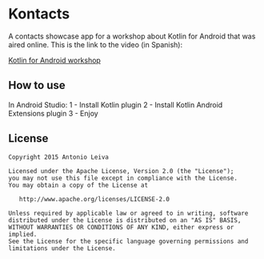 # Kontacts

A contacts showcase app for a workshop about Kotlin for Android that was aired online. This is the link to the video (in Spanish):

 [Kotlin for Android workshop](https://www.youtube.com/watch?v=04CXn85jg8M)

## How to use

In Android Studio:
 1 - Install Kotlin plugin
 2 - Install Kotlin Android Extensions plugin
 3 - Enjoy

## License

    Copyright 2015 Antonio Leiva

    Licensed under the Apache License, Version 2.0 (the "License");
    you may not use this file except in compliance with the License.
    You may obtain a copy of the License at

       http://www.apache.org/licenses/LICENSE-2.0

    Unless required by applicable law or agreed to in writing, software
    distributed under the License is distributed on an "AS IS" BASIS,
    WITHOUT WARRANTIES OR CONDITIONS OF ANY KIND, either express or implied.
    See the License for the specific language governing permissions and
    limitations under the License.